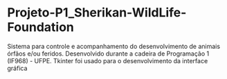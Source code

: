 # Projeto-P1_Sherikan-WildLife-Foundation
Sistema para controle e acompanhamento do desenvolvimento de animais órfãos e/ou feridos. Desenvolvido durante a cadeira de Programação 1 (IF968) - UFPE. 
Tkinter foi usado para o desenvolvimento da interface gráfica
